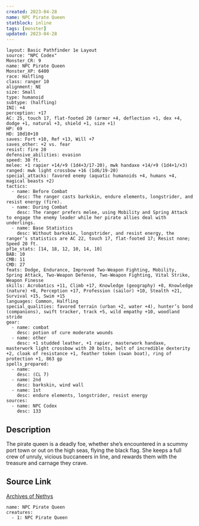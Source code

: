 ```yaml
---
created: 2023-04-28
name: NPC Pirate Queen
statblock: inline
tags: [monster]
updated: 2023-04-28
---
```

```statblock
layout: Basic Pathfinder 1e Layout
source: "NPC Codex"
Monster_CR: 9
name: NPC Pirate Queen
Monster_XP: 6400
race: Halfling
class: ranger 10
alignment: NE
size: Small
type: humanoid
subtype: (halfling)
INI: +4
perception: +17
AC: 25, touch 17, flat-footed 20 (armor +4, deflection +1, dex +4, dodge +1, natural +3, shield +1, size +1)
HP: 69
HD: 10d10+10
saves: Fort +10, Ref +13, Will +7
saves_other: +2 vs. fear
resist: fire 20
defensive_abilities: evasion
speed: 30 ft.
melee: +1 rapier +14/+9 (1d4+3/17-20), mwk handaxe +14/+9 (1d4+1/×3)
ranged: mwk light crossbow +16 (1d6/19-20)
special_attacks: favored enemy (aquatic humanoids +4, humans +4, magical beasts +2)
tactics:
  - name: Before Combat
    desc: The ranger casts barkskin, endure elements, longstrider, and resist energy (fire).
  - name: During Combat
    desc: The ranger prefers melee, using Mobility and Spring Attack to engage the enemy leader while her pirate allies deal with underlings.
  - name: Base Statistics
    desc: Without barkskin, longstrider, and resist energy, the ranger’s statistics are AC 22, touch 17, flat-footed 17; Resist none; Speed 20 ft.
pf1e_stats: [14, 18, 12, 10, 14, 10]
BAB: 10
CMB: 11
CMD: 27
feats: Dodge, Endurance, Improved Two-Weapon Fighting, Mobility, Spring Attack, Two-Weapon Defense, Two-Weapon Fighting, Vital Strike, Weapon Finesse
skills: Acrobatics +11, Climb +17, Knowledge (geography) +8, Knowledge (nature) +8, Perception +17, Profession (sailor) +10, Stealth +21, Survival +15, Swim +15
languages: Common, Halfling
special_qualities: favored terrain (urban +2, water +4), hunter’s bond (companions), swift tracker, track +5, wild empathy +10, woodland stride
gear:
  - name: combat
    desc: potion of cure moderate wounds
  - name: other
    desc: +1 studded leather, +1 rapier, masterwork handaxe, masterwork light crossbow with 20 bolts, belt of incredible dexterity +2, cloak of resistance +1, feather token (swan boat), ring of protection +1, 863 gp
spells_prepared:
  - name:
    desc: (CL 7)
  - name: 2nd
    desc: barkskin, wind wall
  - name: 1st
    desc: endure elements, longstrider, resist energy
sources:
  - name: NPC Codex
    desc: 133
```
## Description
The pirate queen is a deadly foe, whether she’s encountered in a scummy port town or out on the high seas, flying the black flag. She keeps a full crew of unruly, vicious buccaneers in line, and rewards them with the treasure and carnage they crave.
## Source Link
[Archives of Nethys](https://aonprd.com/NPCDisplay.aspx?ItemName=Pirate%20Queen)
```encounter-table
name: NPC Pirate Queen
creatures:
  - 1: NPC Pirate Queen
```
